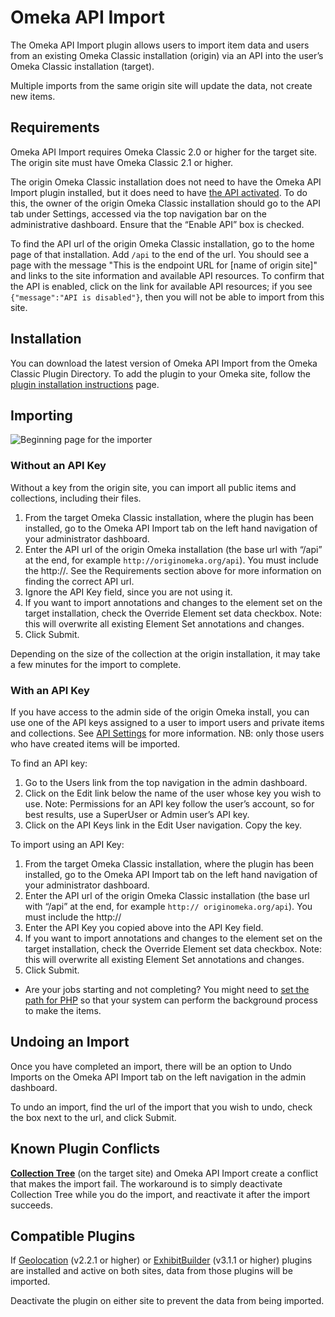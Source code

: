# Omeka API Import

The Omeka API Import plugin allows users to import item data and users from an existing Omeka Classic installation (origin) via an API into the user’s Omeka Classic installation (target). 

Multiple imports from the same origin site will update the data, not create new items.

## Requirements 

Omeka API Import requires Omeka Classic 2.0 or higher for the target site. The origin site must have Omeka Classic 2.1 or higher.

The origin Omeka Classic installation does not need to have the Omeka API Import plugin installed, but it does need to have [the API activated](../Admin/Settings/API_Settings.md). To do this, the owner of the origin Omeka Classic installation should go to the API tab under Settings, accessed via the top navigation bar on the administrative dashboard. Ensure that the “Enable API” box is checked.

To find the API url of the origin Omeka Classic installation, go to the home page of that installation. Add `/api` to the end of the url. You should see a page with the message "This is the endpoint URL for [name of origin site]" and links to the site information and available API resources. To confirm that the API is enabled, click on the link for available API resources; if you see `{"message":"API is disabled"}`, then you will not be able to import from this site.

## Installation 

You can download the latest version of Omeka API Import from the Omeka Classic Plugin Directory. To add the plugin to your Omeka site, follow the [plugin installation instructions](../Admin/Adding_and_Managing_Plugins.md) page.

## Importing 

![Beginning page for the importer](../doc_files/plugin_images/OApiImport.jpg)

### Without an API Key 

Without a key from the origin site, you can import all public items and collections, including their files.

1.  From the target Omeka Classic installation, where the plugin has been installed, go to the Omeka API Import tab on the left hand navigation of your administrator dashboard.
2.  Enter the API url of the origin Omeka installation (the base url with “/api” at the end, for example `http://originomeka.org/api`). You must include the http://. See the Requirements section above for more information on finding the correct API url. 
3.  Ignore the API Key field, since you are not using it.
4.  If you want to import annotations and changes to the element set on the target installation, check the Override Element set data checkbox. Note: this will overwrite all existing Element Set annotations and changes.
5.  Click Submit.

Depending on the size of the collection at the origin installation, it may take a few minutes for the import to complete.

### With an API Key 

If you have access to the admin side of the origin Omeka install, you can use one of the API keys assigned to a user to import users and private items and collections. See [API Settings](../Admin/Settings/API_Settings.md) for more information. NB: only those users who have created items will be imported.

To find an API key:

1.  Go to the Users link from the top navigation in the admin dashboard.
2.  Click on the Edit link below the name of the user whose key you wish to use. Note: Permissions for an API key follow the user’s account, so for best results, use a SuperUser or Admin user’s API key.
3.  Click on the API Keys link in the Edit User navigation. Copy the key.

To import using an API Key:

1.  From the target Omeka Classic installation, where the plugin has been installed, go to the Omeka API Import tab on the left hand navigation of your administrator dashboard.
2.  Enter the API url of the origin Omeka Classic installation (the base url with “/api” at the end, for example `http:// originomeka.org/api`). You must include the http://
3.  Enter the API Key you copied above into the API Key field.
4.  If you want to import annotations and changes to the element set on the target installation, check the Override Element set data checkbox. Note: this will overwrite all existing Element Set annotations and changes.
5.  Click Submit.

- Are your jobs starting and not completing? You might need to [set the path for PHP](../Content/Technical/Setting_PHP_Path.md) so that your system can perform the background process to make the items.

## Undoing an Import

Once you have completed an import, there will be an option to Undo Imports on the Omeka API Import tab on the left navigation in the admin dashboard.

To undo an import, find the url of the import that you wish to undo, check the box next to the url, and click Submit.

## Known Plugin Conflicts

**[Collection Tree](CollectionTree.md)** (on the target site) and Omeka API Import create a conflict that makes the import fail. The workaround is to simply deactivate Collection Tree while you do the import, and reactivate it after the import succeeds.

## Compatible Plugins

If [Geolocation](Geolocation.md) (v2.2.1 or higher) or [ExhibitBuilder](ExhibitBuilder.md) (v3.1.1 or higher) plugins are installed and active on both sites, data from those plugins will be imported.

Deactivate the plugin on either site to prevent the data from being imported.
